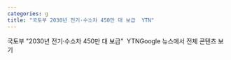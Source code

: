 ```yaml
---
categories: g
title: "국토부 2030년 전기·수소차 450만 대 보급  YTN"
---
```

국토부 "2030년 전기·수소차 450만 대 보급"&nbsp;&nbsp;YTNGoogle 뉴스에서 전체 콘텐츠 보기